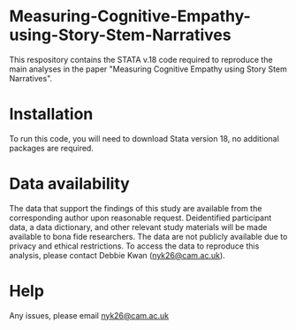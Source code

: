# Measuring-Cognitive-Empathy-using-Story-Stem-Narratives
This respository contains the STATA v.18 code required to reproduce the main analyses in the paper "Measuring Cognitive Empathy using Story Stem Narratives". 

# Installation
To run this code, you will need to download Stata version 18, no additional packages are required.

# Data availability
The data that support the findings of this study are available from the corresponding author upon reasonable request. Deidentified participant data, a data dictionary, and other relevant study materials will be made available to bona fide researchers. The data are not publicly available due to privacy and ethical restrictions. To access the data to reproduce this analysis, please contact Debbie Kwan (nyk26@cam.ac.uk).

# Help
Any issues, please email nyk26@cam.ac.uk 

